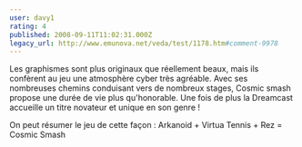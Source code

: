 ```yaml
---
user: davy1
rating: 4
published: 2008-09-11T11:02:31.000Z
legacy_url: http://www.emunova.net/veda/test/1178.htm#comment-9978
---
```

Les graphismes sont plus originaux que réellement beaux, mais ils confèrent au jeu une atmosphère cyber très agréable.
Avec ses nombreuses chemins conduisant vers de nombreux stages, Cosmic smash propose une durée de vie plus qu'honorable. Une fois de plus la Dreamcast accueille un titre novateur et unique en son genre !

On peut résumer le jeu de cette façon :
Arkanoid + Virtua Tennis + Rez = Cosmic Smash